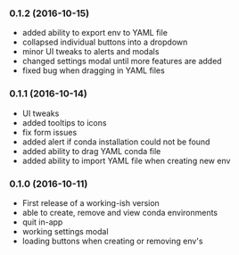### 0.1.2 (2016-10-15)
- added ability to export env to YAML file
- collapsed individual buttons into a dropdown
- minor UI tweaks to alerts and modals
- changed settings modal until more features are added
- fixed bug when dragging in YAML files

### 0.1.1 (2016-10-14)
- UI tweaks  
- added tooltips to icons  
- fix form issues
- added alert if conda installation could not be found
- added ability to drag YAML conda file
- added ability to import YAML file when creating new env

### 0.1.0 (2016-10-11)
- First release of a working-ish version
- able to create, remove and view conda environments
- quit in-app
- working settings modal
- loading buttons when creating or removing env's
